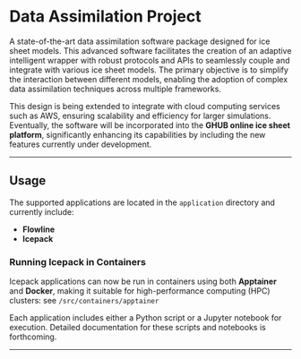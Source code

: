 # **Data Assimilation Project**

A state-of-the-art data assimilation software package designed for ice sheet models. This advanced software facilitates the creation of an adaptive intelligent wrapper with robust protocols and APIs to seamlessly couple and integrate with various ice sheet models. The primary objective is to simplify the interaction between different models, enabling the adoption of complex data assimilation techniques across multiple frameworks.

This design is being extended to integrate with cloud computing services such as AWS, ensuring scalability and efficiency for larger simulations. Eventually, the software will be incorporated into the **GHUB online ice sheet platform**, significantly enhancing its capabilities by including the new features currently under development.

---

## **Usage**

The supported applications are located in the `application` directory and currently include:
- **Flowline**
- **Icepack**

### **Running Icepack in Containers**
Icepack applications can now be run in containers using both **Apptainer** and **Docker**, making it suitable for high-performance computing (HPC) clusters: see `/src/containers/apptainer`

Each application includes either a Python script or a Jupyter notebook for execution. Detailed documentation for these scripts and notebooks is forthcoming.

---
